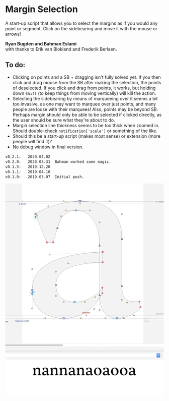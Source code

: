 # Margin Selection
A start-up script that allows you to select the margins as if you would any point or segment. 
Click on the sidebearing and move it with the mouse or arrows!

**Ryan Bugden and Bahman Eslami**  
with thanks to Erik van Blokland and Frederik Berlaen.

## To do:
* Clicking on points and a SB + dragging isn't fully solved yet. If you then click and drag mouse from the SB after making the selection, the points of deselected. If you click and drag from points, it works, but holding down `Shift` (to keep things from moving vertically) will kill the action.
* Selecting the sidebearing by means of marqueeing over it seems a bit too invasive, as one may want to marquee over just points, and many people are loose with their marquees! Also, points may be beyond SB. Perhaps margin should only be able to be selected if clicked directly, as the user should be sure what they're about to do.
* Margin selection line thickness seems to be too thick when zoomed in. Should double-check `notification['scale']` or something of the like.
* Should this be a start-up script (makes most sense) or extension (more people will find it)?
* No debug window in final version.



```
v0.2.1:   2020.04.02 
v0.2.0:   2020.03.31  Bahman worked some magic.
v0.1.5:   2019.12.20  
v0.1.1:   2019.04.10  
v0.1.0:   2019.03.07  Initial push.
```

![](./_images/_a_marginSelection.gif)